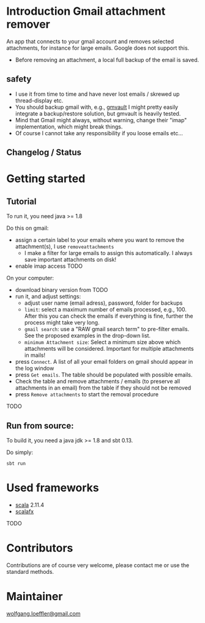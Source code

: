 # Introduction Gmail attachment remover

An app that connects to your gmail account and removes selected attachments, for instance for large emails. Google does not support this.

* Before removing an attachment, a local full backup of the email is saved.

## safety

* I use it from time to time and have never lost emails / skrewed up thread-display etc.
* You should backup gmail with, e.g., [gmvault](http://gmvault.org) I might pretty easily integrate a backup/restore solution, but gmvault is heavily tested.
* Mind that Gmail might always, without warning, change their "imap" implementation, which might break things.
* Of course I cannot take any responsibility if you loose emails etc...


## Changelog / Status ##

# Getting started #

## Tutorial
To run it, you need java >= 1.8

Do this on gmail:

* assign a certain label to your emails where you want to remove the attachment(s), I use `removeattachments`
    * I make a filter for large emails to assign this automatically. I always save important attachments on disk!
* enable imap access TODO

On your computer:

* download binary version from TODO
* run it, and adjust settings:
    * adjust user name (email adress), password, folder for backups
    * `limit`: select a maximum number of emails processed, e.g., 100. After this you can check the emails if everything is fine, further the process might take very long.
    * `gmail search`: use a "RAW gmail search term" to pre-filter emails. See the proposed examples in the drop-down list.
    * `minimum Attachment size`: Select a minimum size above which attachments will be considered. Important for multiple attachments in mails!
* press `Connect`. A list of all your email folders on gmail should appear in the log window
* press `Get emails`. The table should be populated with possible emails.
* Check the table and remove attachments / emails (to preserve all attachments in an email) from the table if they should not be removed
* press `Remove attachments` to start the removal procedure

TODO

## Run from source:

To build it, you need a java jdk >= 1.8 and sbt 0.13.

Do simply:

    sbt run


# Used frameworks #

* [scala](http://scala-lang.org) 2.11.4
* [scalafx](http://www.scalafx.org)

TODO

# Contributors #

Contributions are of course very welcome, please contact me or use the standard methods.

# Maintainer #

wolfgang.loeffler@gmail.com